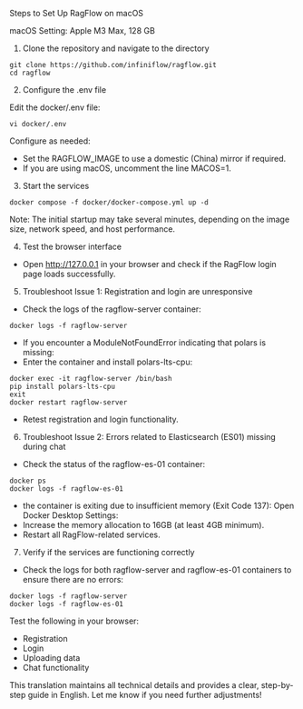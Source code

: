 Steps to Set Up RagFlow on macOS 

macOS Setting: Apple M3 Max, 128 GB 

1. Clone the repository and navigate to the directory

```shell
git clone https://github.com/infiniflow/ragflow.git
cd ragflow
```

2. Configure the .env file

Edit the docker/.env file:

```shell
vi docker/.env
```
Configure as needed:
- Set the RAGFLOW_IMAGE to use a domestic (China) mirror if required.
- If you are using macOS, uncomment the line MACOS=1.

3. Start the services

```shell
docker compose -f docker/docker-compose.yml up -d
```

Note: The initial startup may take several minutes, depending on the image size, network speed, and host performance.

4. Test the browser interface
- Open http://127.0.0.1 in your browser and check if the RagFlow login page loads successfully.

5. Troubleshoot Issue 1: Registration and login are unresponsive
- Check the logs of the ragflow-server container:
```shell
docker logs -f ragflow-server
```
- If you encounter a ModuleNotFoundError indicating that polars is missing:
- Enter the container and install polars-lts-cpu:

```shell
docker exec -it ragflow-server /bin/bash
pip install polars-lts-cpu
exit
docker restart ragflow-server
```
- Retest registration and login functionality.

6. Troubleshoot Issue 2: Errors related to Elasticsearch (ES01) missing during chat

- Check the status of the ragflow-es-01 container:
```shell
docker ps
docker logs -f ragflow-es-01
```
- the container is exiting due to insufficient memory (Exit Code 137):
Open Docker Desktop Settings:
- Increase the memory allocation to 16GB (at least 4GB minimum).
- Restart all RagFlow-related services.

7. Verify if the services are functioning correctly

- Check the logs for both ragflow-server and ragflow-es-01 containers to ensure there are no errors:
```shell
docker logs -f ragflow-server
docker logs -f ragflow-es-01
```
Test the following in your browser:
- Registration
- Login
- Uploading data
- Chat functionality

This translation maintains all technical details and provides a clear, step-by-step guide in English. Let me know if you need further adjustments!
